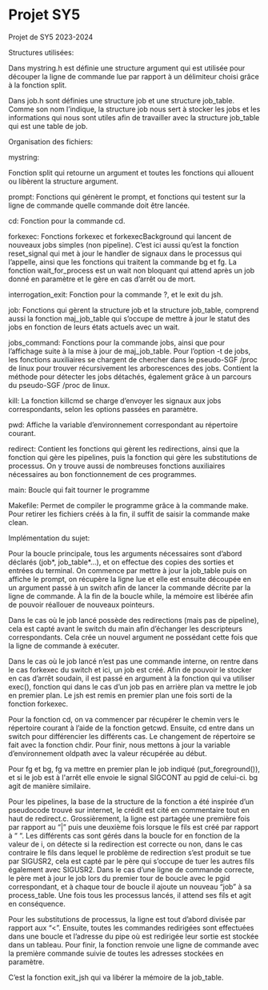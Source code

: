 # Projet SY5

Projet de SY5 2023-2024

Structures utilisées: 

Dans mystring.h est définie une structure argument qui est utilisée pour découper la ligne de commande lue par rapport à un délimiteur choisi grâce à la fonction split.

Dans job.h sont définies une structure job et une structure  job_table. Comme son nom l’indique, la structure job nous sert à stocker les jobs et les informations qui nous sont utiles afin de travailler avec la structure job_table qui est une table de job.


Organisation des fichiers:

mystring:

Fonction split qui retourne un argument et toutes les fonctions qui allouent ou libèrent la structure argument.

prompt:
Fonctions qui génèrent le prompt, et fonctions qui testent sur la ligne de commande quelle commande doit être lancée.

cd:
Fonction pour la commande cd.

forkexec:
Fonctions forkexec et forkexecBackground qui lancent de nouveaux jobs simples (non pipeline). C’est ici aussi qu’est la fonction reset_signal qui met à jour le handler de signaux dans le processus qui l’appelle, ainsi que les fonctions qui traitent la commande bg et fg. La fonction wait_for_process est un wait non bloquant qui attend après un job donné en paramètre et le gère en cas d’arrêt ou de mort.

interrogation_exit:
Fonction pour la commande ?, et le exit du jsh.

job:
Fonctions qui gèrent la structure job et la structure job_table, comprend aussi la fonction maj_job_table qui s’occupe de mettre à jour le statut des jobs en fonction de leurs états actuels avec un wait.

jobs_command:
Fonctions pour la commande jobs, ainsi que pour l’affichage suite à la mise à jour de maj_job_table.
Pour l’option -t de jobs, les fonctions auxiliaires se chargent de chercher dans le pseudo-SGF /proc de linux pour trouver récursivement les arborescences des jobs.
Contient la méthode pour détecter les jobs détachés, également grâce à un parcours du pseudo-SGF /proc de linux.


kill:
La fonction killcmd se charge d’envoyer les signaux aux jobs correspondants, selon les options passées en paramètre.

pwd:
Affiche la variable d’environnement correspondant au répertoire courant.

redirect:
Contient les fonctions qui gèrent les redirections, ainsi que la fonction qui gère les pipelines, puis la fonction qui gère les substitutions de processus. On y trouve aussi de nombreuses fonctions auxiliaires nécessaires au bon fonctionnement de ces programmes.

main:
Boucle qui fait tourner le programme

Makefile: 
Permet de compiler le programme grâce à la commande make. Pour retirer les fichiers créés  à la fin, il suffit de saisir la commande make clean.


Implémentation du sujet:

Pour la boucle principale, tous les arguments nécessaires sont d’abord déclarés (job*, job_table*...), et on effectue des copies des sorties et entrées du terminal. On commence par mettre à jour la job_table puis on affiche le prompt, on récupère la ligne lue et elle est  ensuite découpée en un argument passé à un switch afin de lancer la commande décrite par la ligne de commande. À la fin de la boucle while, la mémoire est libérée afin de pouvoir réallouer de nouveaux pointeurs.

Dans le cas où le job lancé possède des redirections (mais pas de pipeline), cela est capté avant le switch du main afin d’échanger les descripteurs correspondants. Cela crée un nouvel argument ne possédant cette fois que la ligne de commande à exécuter. 

Dans le cas où le job lancé n’est pas une commande interne, on rentre dans le cas forkexec du switch et ici, un job est créé. Afin de pouvoir le stocker en cas d’arrêt soudain, il est passé en argument à la fonction qui va utiliser exec(), fonction qui dans le cas d’un job pas en arrière plan va mettre le job en premier plan. Le jsh est remis en premier plan une fois sorti de la fonction forkexec. 

Pour la fonction cd, on va commencer par récupérer le chemin vers le répertoire courant à l’aide de la fonction getcwd. Ensuite, cd entre dans un switch pour différencier les différents cas. Le changement de répertoire se fait avec la fonction chdir. Pour finir, nous mettons à jour la variable d’environnement oldpath avec la valeur récupérée au début.

Pour fg et bg, fg va mettre en premier plan le job indiqué (put_foreground()), et si le job est à l'arrêt elle envoie le signal SIGCONT au pgid de celui-ci. bg agit de manière similaire.

Pour les pipelines, la base de la structure de la fonction a été inspirée d’un pseudocode trouvé sur internet, le crédit est cité en commentaire tout en haut de redirect.c. Grossièrement, la ligne est partagée une première fois par rapport au “|” puis une deuxième fois lorsque le fils est créé par rapport à “ “. Les différents cas sont gérés dans la boucle for en fonction de la valeur de i, on détecte si la redirection est correcte ou non, dans le cas contraire le fils dans lequel le problème de redirection s’est produit se tue par SIGUSR2, cela est capté par le père qui s’occupe de tuer les autres fils également avec SIGUSR2. Dans le cas d’une ligne de commande correcte, le père met à jour le job lors du premier tour de boucle avec le pgid correspondant, et à chaque tour de boucle il ajoute un nouveau “job” à sa process_table. Une fois tous les processus lancés, il attend ses fils et agit en conséquence.

Pour les substitutions de processus, la ligne est tout d’abord divisée par rapport aux “<”. Ensuite, toutes les commandes redirigées sont effectuées dans une boucle et l’adresse du pipe où est redirigée leur sortie est stockée dans un tableau. Pour finir, la fonction renvoie une ligne de commande avec la première commande suivie de toutes les adresses stockées en paramètre.

C’est la fonction exit_jsh qui va libérer la mémoire de la job_table.
